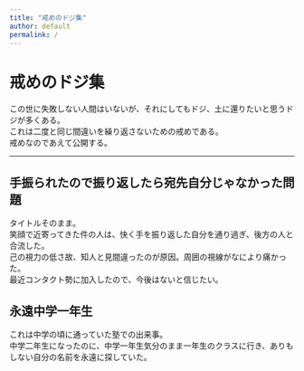 ```yaml
---
title: "戒めのドジ集"
author: default
permalink: /
---
```


# 戒めのドジ集

この世に失敗しない人間はいないが、それにしてもドジ、土に還りたいと思うドジが多くある。  
これは二度と同じ間違いを繰り返さないための戒めである。  
戒めなのであえて公開する。







---

## 手振られたので振り返したら宛先自分じゃなかった問題

タイトルそのまま。  
笑顔で近寄ってきた件の人は、快く手を振り返した自分を通り過ぎ、後方の人と合流した。  
己の視力の低さ故、知人と見間違ったのが原因。周囲の視線がなにより痛かった。  
最近コンタクト勢に加入したので、今後はないと信じたい。

## 永遠中学一年生
これは中学の頃に通っていた塾での出来事。  
中学二年生になったのに、中学一年生気分のまま一年生のクラスに行き、ありもしない自分の名前を永遠に探していた。



